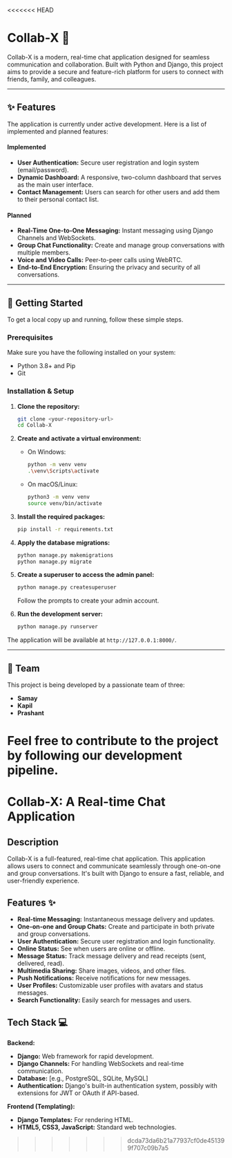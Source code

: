 <<<<<<< HEAD
# Collab-X 🤝

Collab-X is a modern, real-time chat application designed for seamless communication and collaboration. Built with Python and Django, this project aims to provide a secure and feature-rich platform for users to connect with friends, family, and colleagues.

-----

## ✨ Features

The application is currently under active development. Here is a list of implemented and planned features:

#### Implemented

  - **User Authentication:** Secure user registration and login system (email/password).
  - **Dynamic Dashboard:** A responsive, two-column dashboard that serves as the main user interface.
  - **Contact Management:** Users can search for other users and add them to their personal contact list.

#### Planned

  - **Real-Time One-to-One Messaging:** Instant messaging using Django Channels and WebSockets.
  - **Group Chat Functionality:** Create and manage group conversations with multiple members.
  - **Voice and Video Calls:** Peer-to-peer calls using WebRTC.
  - **End-to-End Encryption:** Ensuring the privacy and security of all conversations.

-----

## 🚀 Getting Started

To get a local copy up and running, follow these simple steps.

### Prerequisites

Make sure you have the following installed on your system:

  * Python 3.8+ and Pip
  * Git

### Installation & Setup

1.  **Clone the repository:**

    ```bash
    git clone <your-repository-url>
    cd Collab-X
    ```

2.  **Create and activate a virtual environment:**

      * On Windows:
        ```bash
        python -m venv venv
        .\venv\Scripts\activate
        ```
      * On macOS/Linux:
        ```bash
        python3 -m venv venv
        source venv/bin/activate
        ```

3.  **Install the required packages:**

    ```bash
    pip install -r requirements.txt
    ```

4.  **Apply the database migrations:**

    ```bash
    python manage.py makemigrations
    python manage.py migrate
    ```

5.  **Create a superuser to access the admin panel:**

    ```bash
    python manage.py createsuperuser
    ```

    Follow the prompts to create your admin account.

6.  **Run the development server:**

    ```bash
    python manage.py runserver
    ```

The application will be available at `http://127.0.0.1:8000/`.

-----

## 👥 Team

This project is being developed by a passionate team of three:

  * **Samay**
  * **Kapil**
  * **Prashant**

Feel free to contribute to the project by following our development pipeline.
=======
# Collab-X: A Real-time Chat Application

## Description

Collab-X is a full-featured, real-time chat application. This application allows users to connect and communicate seamlessly through one-on-one and group conversations. It's built with Django to ensure a fast, reliable, and user-friendly experience.

## Features ✨

* **Real-time Messaging:** Instantaneous message delivery and updates.
* **One-on-one and Group Chats:** Create and participate in both private and group conversations.
* **User Authentication:** Secure user registration and login functionality.
* **Online Status:** See when users are online or offline.
* **Message Status:** Track message delivery and read receipts (sent, delivered, read).
* **Multimedia Sharing:** Share images, videos, and other files.
* **Push Notifications:** Receive notifications for new messages.
* **User Profiles:** Customizable user profiles with avatars and status messages.
* **Search Functionality:** Easily search for messages and users.

## Tech Stack 💻

**Backend:**

* **Django:** Web framework for rapid development.
* **Django Channels:** For handling WebSockets and real-time communication.
* **Database:** [e.g., PostgreSQL, SQLite, MySQL]
* **Authentication:** Django's built-in authentication system, possibly with extensions for JWT or OAuth if API-based.

**Frontend (Templating):**

* **Django Templates:** For rendering HTML.
* **HTML5, CSS3, JavaScript:** Standard web technologies.

>>>>>>> dcda73da6b21a77937cf0de451399f707c09b7a5
